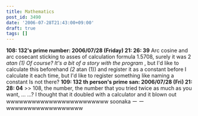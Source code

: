 ```yaml
---
title: Mathematics
post_id: 3490
date: '2006-07-28T21:43:00+09:00'
draft: true
tags: []
---
```


**108: 132's prime number: 2006/07/28 (Friday) 21: 26: 39** Arc cosine and arc cosecant sticking to asses of calculation formula 1.5708, surely it was 2 _atan (1) Of course? It's a bit of a story with the program_ , but I'd like to calculate this beforehand _(2_ atan (1)) and register it as a constant before I calculate it each time, but I'd like to register something like naming a constant Is not there? **109: 132 th person's prime san: 2006/07/28 (Fri) 21: 28: 04** >\> 108, the number, the number that you tried twice as much as you want, ... ...? I thought that it doubled with a calculator and it blown out wwwwwwwwwwwwwwwwwwwwwwww soonaka ー ー wwwwwwwwwwwwwwwwww
